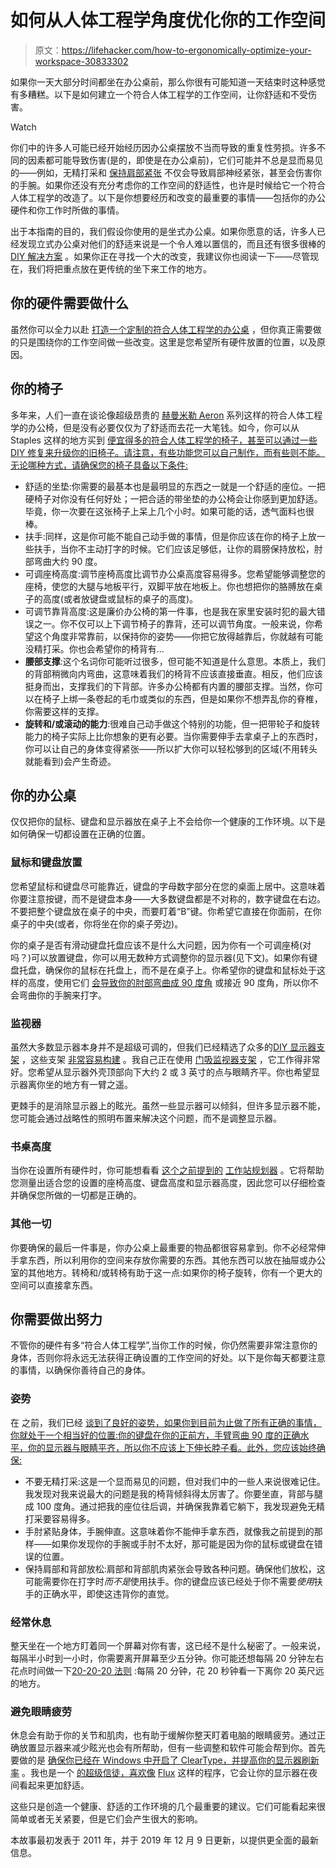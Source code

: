 # 如何从人体工程学角度优化你的工作空间

> 原文：<https://lifehacker.com/how-to-ergonomically-optimize-your-workspace-30833302>

如果你一天大部分时间都坐在办公桌前，那么你很有可能知道一天结束时这种感觉有多糟糕。以下是如何建立一个符合人体工程学的工作空间，让你舒适和不受伤害。

Watch

你们中的许多人可能已经开始经历因办公桌摆放不当而导致的重复性劳损。许多不同的因素都可能导致伤害(是的，即使是在办公桌前)，它们可能并不总是显而易见的——例如，无精打采和 [保持肩部紧张](https://www.caba.org.uk/help-and-guides/information/how-relieve-tension-your-desk) 不仅会导致肩部神经紧张，甚至会伤害你的手腕。如果你还没有充分考虑你的工作空间的舒适性，也许是时候给它一个符合人体工程学的改造了。以下是你想要经历和改变的最重要的事情——包括你的办公硬件和你工作时所做的事情。

出于本指南的目的，我们假设你使用的是坐式办公桌。如果你愿意的话，许多人已经发现立式办公桌对他们的舒适来说是一个令人难以置信的，而且还有很多很棒的 [DIY 解决方案](http://lifehacker.com/the-improvised-standing-desk-5642094) 。如果你正在寻找一个大的改变，我建议你也阅读一下——尽管现在，我们将把重点放在更传统的坐下来工作的地方。

## **你的硬件需要做什么**

虽然你可以全力以赴 [打造一个定制的符合人体工程学的办公桌](http://lifehacker.com/5250708) ，但你真正需要做的只是围绕你的工作空间做一些改变。这里是您希望所有硬件放置的位置，以及原因。

## **你的椅子**

多年来，人们一直在谈论像超级昂贵的 [赫曼米勒 Aeron](http://www.hermanmiller.com/Products/Aeron-Chairs) 系列这样的符合人体工程学的办公椅，但是没有必要仅仅为了舒适而去花一大笔钱。如今，你可以从 Staples 这样的地方买到 [便宜得多的符合人体工程学的椅子，甚至可以通过一些 DIY 修复来升级你的旧椅子。请注意，有些功能您可以自己制作，而有些则不能。无论哪种方式，请确保您的椅子具备以下条件:](https://www.staples.com/Office-Chairs/cat_CL166253)

*   舒适的坐垫:你需要的最基本也是最明显的东西之一就是一个舒适的座位。一把硬椅子对你没有任何好处；一把合适的带坐垫的办公椅会让你感到更加舒适。毕竟，你一次要在这张椅子上呆上几个小时。如果可能的话，透气面料也很棒。
*   扶手:同样，这是你可能不能自己动手做的事情，但是你应该在你的椅子上放一些扶手，当你不主动打字的时候。它们应该足够低，让你的肩膀保持放松，肘部弯曲大约 90 度。
*   可调座椅高度:调节座椅高度比调节办公桌高度容易得多。您希望能够调整您的座椅，使您的大腿与地板平行，双脚平放在地板上。你也想把你的胳膊放在桌子的高度(或者放键盘或鼠标的桌子的高度)。
*   可调节靠背高度:这是廉价办公椅的第一件事，也是我在家里安装时犯的最大错误之一。你不仅可以上下调节椅子的靠背，还可以调节角度。一般来说，你希望这个角度非常靠前，以保持你的姿势——你把它放得越靠后，你就越有可能没精打采。你也会希望你的椅背有...
*   **腰部支撑**:这个名词你可能听过很多，但可能不知道是什么意思。本质上，我们的背部稍微向内弯曲，这意味着我们的椅背不应该直接垂直。相反，他们应该挺身而出，支撑我们的下背部。许多办公椅都有内置的腰部支撑。当然，你可以在椅子上绑一条卷起的毛巾或类似的东西，但是如果你不想弄乱你的脊椎，你需要这样的支撑。
*   **旋转和/或滚动的能力**:很难自己动手做这个特别的功能，但一把带轮子和旋转能力的椅子实际上比你想象的更有必要。当你需要伸手去拿桌子上的东西时，你可以让自己的身体变得紧张——所以扩大你可以轻松够到的区域(不用转头就能看到)会产生奇迹。

## **你的办公桌**

仅仅把你的鼠标、键盘和显示器放在桌子上不会给你一个健康的工作环境。以下是如何确保一切都设置在正确的位置。

### **鼠标和键盘放置**

您希望鼠标和键盘尽可能靠近，键盘的字母数字部分在您的桌面上居中。这意味着你要注意按键，而不是键盘本身——大多数键盘都是不对称的，数字键盘在右边。不要把整个键盘放在桌子的中央，而要盯着“B”键。你希望它直接在你面前，在你桌子的中央(或者，你将坐在你的桌子旁边)。

你的桌子是否有滑动键盘托盘应该不是什么大问题，因为你有一个可调座椅(对吗？)可以放置键盘，你可以用无数种方式调整你的显示器(见下文)。如果你有键盘托盘，确保你的鼠标在托盘上，而不是在桌子上。你希望你的键盘和鼠标处于这样的高度，使用它们 [会导致你的肘部弯曲成 90 度角](https://lifehacker.com/how-to-find-your-ideal-desk-height-5727784) 或接近 90 度角，所以你不会弯曲你的手腕来打字。

### **监视器**

虽然大多数显示器本身并不是超级可调的，但我们已经精选了众多的[DIY 显示器支架](http://lifehacker.com/make-a-diy-monitor-stand-on-the-cheap-5414442) ，这些支架 [非常容易构建](http://lifehacker.com/turn-an-ikea-shelf-and-picture-ledge-into-a-monitor-sta-5605300) 。我自己正在使用 [门吸监视器支架](http://lifehacker.com/diy-tv-or-monitor-stand-from-door-stoppers-5159703) ，它工作得非常好。您希望从显示器外壳顶部向下大约 2 或 3 英寸的点与眼睛齐平。你也希望显示器离你坐的地方有一臂之遥。

更棘手的是消除显示器上的眩光。虽然一些显示器可以倾斜，但许多显示器不能，您可能会通过战略性的照明布置来解决这个问题，而不是调整显示器。

### **书桌高度**

当你在设置所有硬件时，你可能想看看 [这个之前提到的](http://lifehacker.com/plan-an-ergonomic-workstation-302642) [工作站规划器](http://www.ergotron.com/tabid/305/language/en-us/default.aspx) 。它将帮助您测量出适合您的设置的座椅高度、键盘高度和显示器高度，因此您可以仔细检查并确保您所做的一切都是正确的。

### **其他一切**

你要确保的最后一件事是，你办公桌上最重要的物品都很容易拿到。你不必经常伸手拿东西，所以利用你的空间来存放你需要的东西。其他东西可以放在抽屉或办公室的其他地方。转椅和/或转椅有助于这一点:如果你的椅子旋转，你有一个更大的空间可以直接拿东西。

## 你需要做出努力

不管你的硬件有多“符合人体工程学”,当你工作的时候，你仍然需要非常注意你的身体，否则你将永远无法获得正确设置的工作空间的好处。以下是你每天都要注意的事情，以确保你善待自己的身体。

### **姿势**

在 之前，我们已经 [谈到了良好的姿势，如果你到目前为止做了所有正确的事情，你就处于一个相当好的位置:你的键盘在你的正前方，手臂弯曲 90 度的正确水平，你的显示器与眼睛平齐，所以你不应该上下伸长脖子看。此外，您应该始终确保:](https://lifehacker.com/how-can-i-improve-my-posture-5732064)

*   不要无精打采:这是一个显而易见的问题，但对我们中的一些人来说很难记住。我发现对我来说最大的问题是我的椅背倾斜得太厉害了。你要坐直，背部与腿成 100 度角。通过把我的座位往后调，并确保我靠着它躺下，我发现避免无精打采要容易得多。
*   手肘紧贴身体，手腕伸直。这意味着你不能伸手拿东西，就像我之前提到的那样——如果你发现你的手腕或手肘不太好，那可能是因为你的鼠标或键盘在错误的位置。
*   保持肩部和背部放松:肩部和背部肌肉紧张会导致各种问题。确保他们放松，这可能需要你在打字时*而不是*使用扶手。你的键盘应该已经处于你不需要*使用*扶手的正确水平，即使这违背你的直觉。

### **经常休息**

整天坐在一个地方盯着同一个屏幕对你有害，这已经不是什么秘密了。一般来说，每隔半小时到一小时，你需要离开屏幕至少五分钟。你可能还想每隔 20 分钟左右花点时间做一下[20-20-20 法则](https://lifehacker.com/reduce-computer-caused-eye-strain-with-the-20-20-20-rul-5591835) :每隔 20 分钟，花 20 秒钟看一下离你 20 英尺远的地方。

### **避免眼睛疲劳**

休息会有助于你的关节和肌肉，也有助于缓解你整天盯着电脑的眼睛疲劳。通过正确放置显示器来减少眩光也会有所帮助，但有一些调整和软件可能会帮到你。首先要做的是 [确保你已经在 Windows 中开启了 ClearType，并提高你的显示器刷新率](http://lifehacker.com/avoid-computer-eye-strain-149003) 。我也是一个 [的超级信徒，喜欢像](http://lifehacker.com/what-we-use-whitson-gordons-favorite-gear-and-producti-5751285) [Flux](http://www.stereopsis.com/flux/) 这样的程序，它会让你的显示器在夜间看起来更加舒适。

这些只是创造一个健康、舒适的工作环境的几个最重要的建议。它们可能看起来很简单或者无关紧要，但是它们会产生很大的影响。

本故事最初发表于 2011 年，并于 2019 年 12 月 9 日更新，以提供更全面的最新信息。